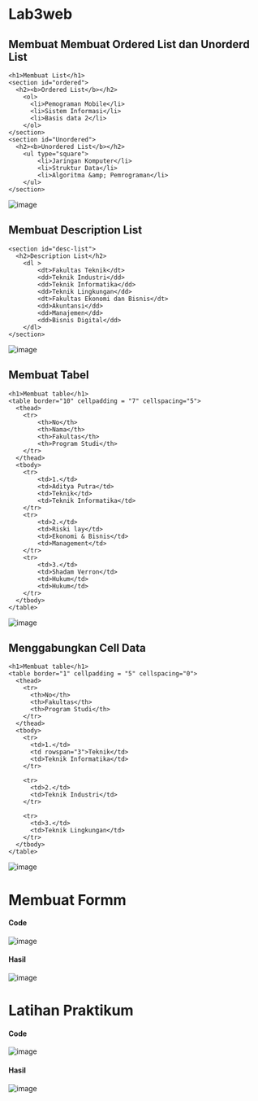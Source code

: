 # Lab3web

## Membuat Membuat Ordered List dan Unorderd List
```
<h1>Membuat List</h1>
<section id="ordered">
  <h2><b>Ordered List</b></h2>
    <ol>
      <li>Pemograman Mobile</li>
      <li>Sistem Informasi</li>
      <li>Basis data 2</li>
    </ol>
</section>
<section id="Unordered">
  <h2><b>Unordered List</b></h2>
    <ul type="square">
        <li>Jaringan Komputer</li>
        <li>Struktur Data</li>
        <li>Algoritma &amp; Pemrograman</li>
    </ul>
</section>
```
![image](https://github.com/adityaputrawijaya/Lab3web/assets/115687055/1c4ca1e0-c712-4fd3-ae2e-a0b1b79c6bd3)


## Membuat Description List
```
<section id="desc-list">
  <h2>Description List</h2>
    <dl >
        <dt>Fakultas Teknik</dt>
        <dd>Teknik Industri</dd>
        <dd>Teknik Informatika</dd>
        <dd>Teknik Lingkungan</dd>
        <dt>Fakultas Ekonomi dan Bisnis</dt>
        <dd>Akuntansi</dd>
        <dd>Manajemen</dd>
        <dd>Bisnis Digital</dd>
    </dl>
</section>
```
![image](https://github.com/adityaputrawijaya/Lab3web/assets/115687055/ece12c70-d70a-4442-b63a-7af3fd9d07d9)


## Membuat Tabel
```
<h1>Membuat table</h1>
<table border="10" cellpadding = "7" cellspacing="5">
  <thead>
    <tr>
        <th>No</th>
        <th>Nama</th>
        <th>Fakultas</th>
        <th>Program Studi</th>
    </tr>
  </thead>
  <tbody>
    <tr>
        <td>1.</td>
        <td>Aditya Putra</td>
        <td>Teknik</td>
        <td>Teknik Informatika</td>
    </tr>
    <tr>
        <td>2.</td>
        <td>Riski lay</td>
        <td>Ekonomi & Bisnis</td>
        <td>Management</td>
    </tr>
    <tr>
        <td>3.</td>
        <td>Shadam Verron</td>
        <td>Hukum</td>
        <td>Hukum</td>
    </tr>
  </tbody>
</table>
```
![image](https://github.com/adityaputrawijaya/Lab3web/assets/115687055/3025e93c-32c1-43cc-b410-4aead9351565)


## Menggabungkan Cell Data
```
<h1>Membuat table</h1>
<table border="1" cellpadding = "5" cellspacing="0">
  <thead>
    <tr>
      <th>No</th>
      <th>Fakultas</th>
      <th>Program Studi</th>
    </tr>
  </thead>
  <tbody>
    <tr>
      <td>1.</td>
      <td rowspan="3">Teknik</td>
      <td>Teknik Informatika</td>
    </tr>

    <tr>
      <td>2.</td>
      <td>Teknik Industri</td>
    </tr>

    <tr>
      <td>3.</td>
      <td>Teknik Lingkungan</td>
    </tr>
  </tbody>
</table>
```
![image](https://github.com/adityaputrawijaya/Lab3web/assets/115687055/a5753325-7bd3-4fab-acc3-c13550c4a9df)


# Membuat Formm
#### Code
![image](https://github.com/adityaputrawijaya/Lab3web/assets/115687055/f9afab66-b55a-4fb9-adff-05f456ddce8c)

#### Hasil
![image](https://github.com/adityaputrawijaya/Lab3web/assets/115687055/df7de866-4a36-4f0a-8340-f3ed82a82da2)


# Latihan Praktikum
#### Code
![image](https://github.com/adityaputrawijaya/Lab3web/assets/115687055/84044763-dddb-4f42-98e9-e18b7d2f9277)

#### Hasil
![image](https://github.com/adityaputrawijaya/Lab3web/assets/115687055/49e5b314-9795-412f-be38-bd0717fb5fc0)



